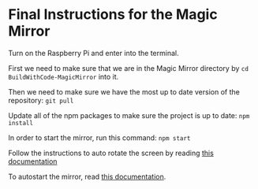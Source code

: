 # Final Instructions for the Magic Mirror

Turn on the Raspberry Pi and enter into the terminal.

First we need to make sure that we are in the Magic Mirror directory by `cd BuildWithCode-MagicMirror` into it. 

Then we need to make sure we have the most up to date version of the repository:
`git pull`

Update all of the npm packages to make sure the project is up to date:
`npm install`

In order to start the mirror, run this command:
`npm start`


Follow the instructions to auto rotate the screen by reading [this documentation](https://github.com/MichMich/MagicMirror/wiki/configuring-the-raspberry-pi)

To autostart the mirror, read [this documentation](https://github.com/MichMich/MagicMirror/wiki/auto-starting-magicmirror).
